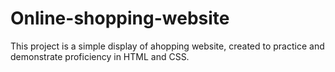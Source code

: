 # Online-shopping-website
This project is a simple display of ahopping website, created to practice and demonstrate proficiency in HTML and CSS. 
